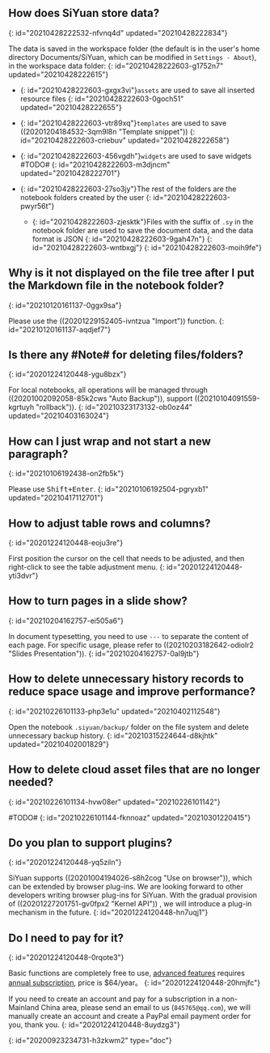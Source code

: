 ## How does SiYuan store data?
{: id="20210428222532-nfvnq4d" updated="20210428222834"}

The data is saved in the workspace folder (the default is in the user's home directory Documents/SiYuan, which can be modified in `Settings - About`), in the workspace data folder:
{: id="20210428222603-g1752n7" updated="20210428222615"}

* {: id="20210428222603-gxgx3vi"}`assets` are used to save all inserted resource files
  {: id="20210428222603-0goch51" updated="20210428222655"}
* {: id="20210428222603-vtr89xq"}`templates` are used to save ((20201204184532-3qm9l8n "Template snippet"))
  {: id="20210428222603-criebuv" updated="20210428222658"}
* {: id="20210428222603-456vgdh"}`widgets` are used to save widgets #TODO#
  {: id="20210428222603-m3djncm" updated="20210428222701"}
* {: id="20210428222603-27so3jy"}The rest of the folders are the notebook folders created by the user
  {: id="20210428222603-pwyr56t"}

  * {: id="20210428222603-zjesktk"}Files with the suffix of `.sy` in the notebook folder are used to save the document data, and the data format is JSON
    {: id="20210428222603-9gah47n"}
  {: id="20210428222603-wntbxgj"}
{: id="20210428222603-moih9fe"}

## Why is it not displayed on the file tree after I put the Markdown file in the notebook folder?
{: id="20210120161137-0ggx9sa"}

Please use the ((20201229152405-ivntzua "Import")) function.
{: id="20210120161137-aqdjef7"}

## Is there any #Note# for deleting files/folders?
{: id="20201224120448-ygu8bzx"}

For local notebooks, all operations will be managed through ((20201002092058-85k2cws "Auto Backup")), support ((20210104091559-kgrtuyh "rollback")).
{: id="20210323173132-ob0oz44" updated="20210403163024"}

## How can I just wrap and not start a new paragraph?
{: id="20210106192438-on2fb5k"}

Please use <kbd>Shift+Enter</kbd>.
{: id="20210106192504-pgryxb1" updated="20210417112701"}

## How to adjust table rows and columns?
{: id="20201224120448-eoju3re"}

First position the cursor on the cell that needs to be adjusted, and then right-click to see the table adjustment menu.
{: id="20201224120448-yti3dvr"}

## How to turn pages in a slide show?
{: id="20210204162757-ei505a6"}

In document typesetting, you need to use `---` to separate the content of each page. For specific usage, please refer to ((20210203182642-odiolr2 "Slides Presentation")).
{: id="20210204162757-0al9jtb"}

## How to delete unnecessary history records to reduce space usage and improve performance?
{: id="20210226101133-php3e1u" updated="20210402112548"}

Open the notebook `.siyuan/backup/` folder on the file system and delete unnecessary backup history.
{: id="20210315224644-d8kjhtk" updated="20210402001829"}

## How to delete cloud asset files that are no longer needed?
{: id="20210226101134-hvw08er" updated="20210226101142"}

#TODO#
{: id="20210226101144-fknnoaz" updated="20210301220415"}

## Do you plan to support plugins?
{: id="20201224120448-yq5ziln"}

SiYuan supports ((20201004194026-s8h2cog "Use on browser")),  which can be extended by browser plug-ins. We are looking forward to other developers writing browser plug-ins for SiYuan. With the gradual provision of ((20201227201751-gv0fpx2 "Kernel API")) , we will introduce a plug-in mechanism in the future.
{: id="20201224120448-hn7uqj1"}

## Do I need to pay for it?
{: id="20201224120448-0rqote3"}

Basic functions are completely free to use, [advanced features](https://b3log.org/siyuan/advanced_features.html) requires [annual subscription](https://b3log.org/siyuan/pricing.html), price is $64/year。
{: id="20201224120448-20hmjfc"}

If you need to create an account and pay for a subscription in a non-Mainland China area, please send an email to us (`845765@qq.com`), we will manually create an account and create a PayPal email payment order for you, thank you.
{: id="20201224120448-8uydzg3"}


{: id="20200923234731-h3zkwm2" type="doc"}
